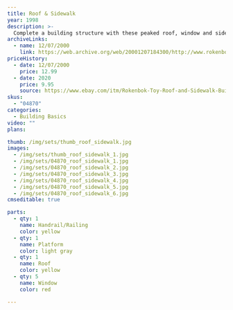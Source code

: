 ```yaml
---
title: Roof & Sidewalk
year: 1998
description: >-
  Complete a building structure with these peaked roof, window and sidewalk building pieces. Includes 8 pieces.
archiveLinks:
  - name: 12/07/2000
    link: https://web.archive.org/web/20001207184300/http://www.rokenbok.com/catalog/pd_bb_roofs.html
priceHistory:
  - date: 12/07/2000
    price: 12.99
  - date: 2020
    price: 9.95
    source: https://www.ebay.com/itm/Rokenbok-Toy-Roof-and-Sidewalk-Build-Collection-Set-04870-/333521875167
skus:
  - "04870"
categories: 
  - Building Basics
video: ""
plans:

thumb: /img/sets/thumb_roof_sidewalk.jpg
images:
  - /img/sets/thumb_roof_sidewalk_1.jpg
  - /img/sets/04870_roof_sidewalk_1.jpg
  - /img/sets/04870_roof_sidewalk_2.jpg
  - /img/sets/04870_roof_sidewalk_3.jpg
  - /img/sets/04870_roof_sidewalk_4.jpg
  - /img/sets/04870_roof_sidewalk_5.jpg
  - /img/sets/04870_roof_sidewalk_6.jpg
cmseditable: true

parts:
  - qty: 1
    name: Handrail/Railing
    color: yellow
  - qty: 1
    name: Platform
    color: light gray
  - qty: 1
    name: Roof
    color: yellow
  - qty: 5
    name: Window
    color: red

---
```


